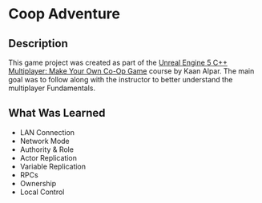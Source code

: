 # Coop Adventure

## Description
This game project was created as part of the [Unreal Engine 5 C++ Multiplayer: Make Your Own Co-Op Game](https://www.gamedev.tv/courses/ue-cpp-multiplayer) course by Kaan Alpar. The main goal was to follow along with the instructor to better understand the multiplayer Fundamentals.

## What Was Learned
- LAN Connection
- Network Mode
- Authority & Role
- Actor Replication
- Variable Replication
- RPCs
- Ownership
- Local Control